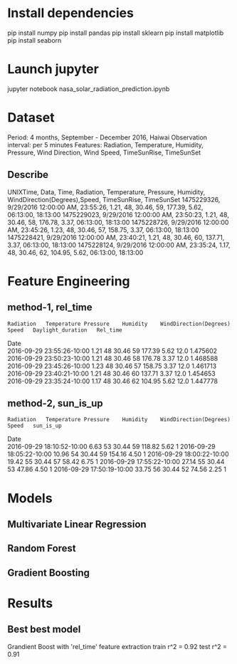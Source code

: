 # Install dependencies
pip install numpy
pip install pandas
pip install sklearn
pip install matplotlib
pip install seaborn

# Launch jupyter
jupyter notebook nasa_solar_radiation_prediction.ipynb

# Dataset

Period: 4 months, September - December 2016, Haiwai
Observation interval: per 5 minutes
Features: Radiation, Temperature, Humidity, Pressure, Wind Direction, Wind Speed, TimeSunRise, TimeSunSet

## Describe
UNIXTime,   Data,                   Time,       Radiation,  Temperature,    Pressure,   Humidity,   WindDirection(Degrees),Speed,   TimeSunRise,    TimeSunSet
1475229326, 9/29/2016 12:00:00 AM,  23:55:26,   1.21,       48,             30.46,      59,         177.39,                 5.62,   06:13:00,       18:13:00
1475229023, 9/29/2016 12:00:00 AM,  23:50:23,   1.21,       48,             30.46,      58,         176.78,                 3.37,   06:13:00,       18:13:00
1475228726, 9/29/2016 12:00:00 AM,  23:45:26,   1.23,       48,             30.46,      57,         158.75,                 3.37,   06:13:00,       18:13:00
1475228421, 9/29/2016 12:00:00 AM,  23:40:21,   1.21,       48,             30.46,      60,         137.71,                 3.37,   06:13:00,       18:13:00
1475228124, 9/29/2016 12:00:00 AM,  23:35:24,   1.17,       48,             30.46,      62,         104.95,                 5.62,   06:13:00,       18:13:00


# Feature Engineering

## method-1, rel_time
    Radiation	Temperature	Pressure	Humidity	WindDirection(Degrees)	Speed	Daylight_duration	Rel_time
Date								
2016-09-29 23:55:26-10:00	1.21	48	30.46	59	177.39	5.62	12.0	1.475602
2016-09-29 23:50:23-10:00	1.21	48	30.46	58	176.78	3.37	12.0	1.468588
2016-09-29 23:45:26-10:00	1.23	48	30.46	57	158.75	3.37	12.0	1.461713
2016-09-29 23:40:21-10:00	1.21	48	30.46	60	137.71	3.37	12.0	1.454653
2016-09-29 23:35:24-10:00	1.17	48	30.46	62	104.95	5.62	12.0	1.447778


## method-2, sun_is_up
	Radiation	Temperature	Pressure	Humidity	WindDirection(Degrees)	Speed	sun_is_up
Date							
2016-09-29 18:10:52-10:00	6.63	53	30.44	59	118.82	5.62	1
2016-09-29 18:05:22-10:00	10.96	54	30.44	59	154.16	4.50	1
2016-09-29 18:00:22-10:00	19.42	55	30.44	57	58.42	6.75	1
2016-09-29 17:55:22-10:00	27.14	55	30.44	53	47.86	4.50	1
2016-09-29 17:50:19-10:00	33.75	56	30.44	52	74.56	2.25	1


# Models

## Multivariate Linear Regression
## Random Forest
## Gradient Boosting


# Results
## Best best model
Grandient Boost with 'rel_time' feature extraction
train r^2 = 0.92
test r^2 = 0.91
